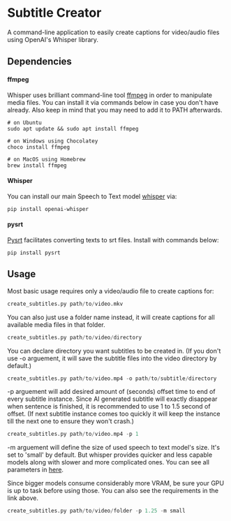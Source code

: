 
# Subtitle Creator

A command-line application to easily create captions for video/audio files using OpenAI's Whisper library.




## Dependencies

#### ffmpeg
Whisper uses brilliant command-line tool [ffmpeg](https://ffmpeg.org/) in order to manipulate media files. You can install it via commands below in case you don't have already. Also keep in mind that you may need to add it to PATH afterwards.

```
# on Ubuntu
sudo apt update && sudo apt install ffmpeg

# on Windows using Chocolatey
choco install ffmpeg

# on MacOS using Homebrew 
brew install ffmpeg
```

#### Whisper
You can install our main Speech to Text model [whisper](https://github.com/openai/whisper) via:
```
pip install openai-whisper
```

#### pysrt

[Pysrt](https://github.com/byroot/pysrt) facilitates converting texts to srt files. Install with commands below:

```
pip install pysrt
```

## Usage
Most basic usage requires only a video/audio file to create captions for:
```python
create_subtitles.py path/to/video.mkv 
```
You can also just use a folder name instead, it will create captions for all available media files in that folder.
```python
create_subtitles.py path/to/video/directory
```
You can declare directory you want subtitles to be created in. (If you don't use -o arguement, it will save the subtitle files into the video directory by default.)
```python
create_subtitles.py path/to/video.mp4 -o path/to/subtitle/directory
```
-p arguement will add desired amount of (seconds) offset time to end of every subtitle instance. Since AI generated subtitle will exactly disappear when sentence is finished, it is recommended to use 1 to 1.5 second of offset. (If next subtitle instance comes too quickly it will keep the instance till the next one to ensure they won't crash.)
```python
create_subtitles.py path/to/video.mp4 -p 1
```
-m arguement will define the size of used speech to text model's size. It's set to 'small' by default. But whisper provides  quicker and less capable models along with slower and more complicated ones. You can see all parameters in [here](https://github.com/openai/whisper). 

Since bigger models consume considerably more VRAM, be sure your GPU is up to task before using those. You can also see the requirements in the link above.

```python
create_subtitles.py path/to/video/folder -p 1.25 -m small 
```
